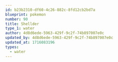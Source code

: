 ```yaml
---
id: b23b2310-df60-4c26-882c-8fd12cb2bd7a
blueprint: pokemon
number: 90
title: Shellder
type_1: water
author: 4d8d6ede-5963-429f-9c2f-74b897007e0c
updated_by: 4d8d6ede-5963-429f-9c2f-74b897007e0c
updated_at: 1716083196
types:
  - water
---
```

